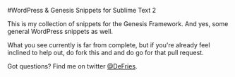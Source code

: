 #WordPress & Genesis Snippets for Sublime Text 2

This is my collection of snippets for the Genesis Framework. And yes, some general WordPress snippets as well.

What you see currently is far from complete, but if you're already feel inclined to help out, do fork this and and do go for that pull request. 

Got questions? Find me on twitter [@DeFries](http://twitter.com/DeFries).